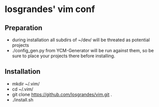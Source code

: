 losgrandes' vim conf
====================

## Preparation
* during installation all subdirs of ~/dev/ will be threated as potential projects
* ./config_gen.py from YCM-Generator will be run against them, so be sure to place your projects there before installing.

## Installation
* mkdir ~/.vim/
* cd ~/.vim/
* git clone https://github.com/losgrandes/vim.git .
* ./install.sh
